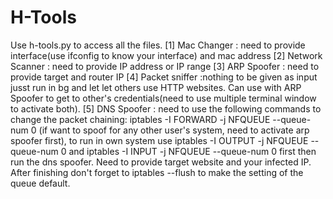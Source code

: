 # H-Tools

Use h-tools.py to access all the files.
[1] Mac Changer : need to provide interface(use ifconfig to know your interface) and mac address
[2] Network Scanner : need to provide IP address or IP range
[3] ARP Spoofer : need to provide target and router IP
[4] Packet sniffer :nothing to be given as input jusst run in bg and let let others use HTTP websites. Can use with ARP Spoofer to get to other's credentials(need to use multiple terminal window to activate both).
[5] DNS Spoofer : need to use the following commands to change the packet chaining: iptables -I FORWARD -j NFQUEUE --queue-num 0 (if want to spoof for any other user's system, need to activate arp spoofer first), to run in own system use iptables -I OUTPUT -j NFQUEUE --queue-num 0 and iptables -I INPUT -j NFQUEUE --queue-num 0 first then run the dns spoofer. Need to provide target website and your infected IP. After finishing don't forget to iptables --flush to make the setting of the queue default.
